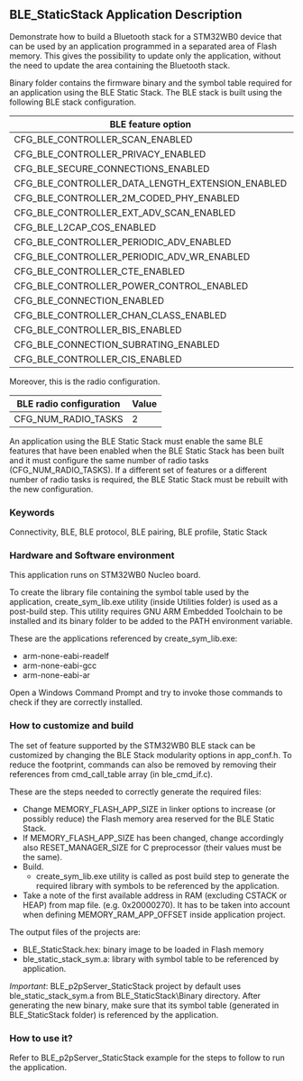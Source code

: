 ## __BLE_StaticStack Application Description__

Demonstrate how to build a Bluetooth stack for a STM32WB0 device that can be used by an application programmed in a separated area of Flash memory.
This gives the possibility to update only the application, without the need to update the area containing the Bluetooth stack.

Binary folder contains the firmware binary and the symbol table required for an application using the BLE Static Stack.
The BLE stack is built using the following BLE stack configuration.

| BLE feature option                               | Value |
| ------------------------------------------------ | ----- |
| CFG_BLE_CONTROLLER_SCAN_ENABLED                  |   0   |
| CFG_BLE_CONTROLLER_PRIVACY_ENABLED               |   0   |
| CFG_BLE_SECURE_CONNECTIONS_ENABLED               |   1   | 
| CFG_BLE_CONTROLLER_DATA_LENGTH_EXTENSION_ENABLED |   0   |
| CFG_BLE_CONTROLLER_2M_CODED_PHY_ENABLED          |   1   |
| CFG_BLE_CONTROLLER_EXT_ADV_SCAN_ENABLED          |   0   |
| CFG_BLE_L2CAP_COS_ENABLED                        |   0   |
| CFG_BLE_CONTROLLER_PERIODIC_ADV_ENABLED          |   0   |
| CFG_BLE_CONTROLLER_PERIODIC_ADV_WR_ENABLED       |   0   |
| CFG_BLE_CONTROLLER_CTE_ENABLED                   |   0   |
| CFG_BLE_CONTROLLER_POWER_CONTROL_ENABLED         |   0   |
| CFG_BLE_CONNECTION_ENABLED                       |   1   |
| CFG_BLE_CONTROLLER_CHAN_CLASS_ENABLED            |   0   |
| CFG_BLE_CONTROLLER_BIS_ENABLED                   |   0   |
| CFG_BLE_CONNECTION_SUBRATING_ENABLED             |   0   |
| CFG_BLE_CONTROLLER_CIS_ENABLED                   |   0   |

Moreover, this is the radio configuration.

| BLE radio configuration                          | Value |
| ------------------------------------------------ | ----- |
| CFG_NUM_RADIO_TASKS                              |   2   |

An application using the BLE Static Stack must enable the same BLE features that have been enabled when the BLE Static Stack has been built and it must configure the same number of radio tasks (CFG_NUM_RADIO_TASKS).
If a different set of features or a different number of radio tasks is required, the BLE Static Stack must be rebuilt with the new configuration.

### __Keywords__

Connectivity, BLE, BLE protocol, BLE pairing, BLE profile, Static Stack

### __Hardware and Software environment__

This application runs on STM32WB0 Nucleo board.

To create the library file containing the symbol table used by the application, create_sym_lib.exe utility (inside Utilities folder) is used as a post-build step. This utility requires GNU ARM Embedded Toolchain to be installed and its binary folder to be added to the PATH environment variable.

These are the applications referenced by create_sym_lib.exe:
- arm-none-eabi-readelf
- arm-none-eabi-gcc
- arm-none-eabi-ar  

Open a Windows Command Prompt and try to invoke those commands to check if they are correctly installed.
    
### __How to customize and build__

The set of feature supported by the STM32WB0 BLE stack can be customized by changing the BLE Stack modularity options in app_conf.h.
To reduce the footprint, commands can also be removed by removing their references from cmd_call_table array (in ble_cmd_if.c).

These are the steps needed to correctly generate the required files:

- Change MEMORY_FLASH_APP_SIZE in linker options to increase (or possibly reduce) the Flash memory area reserved for the BLE Static Stack.
- If MEMORY_FLASH_APP_SIZE has been changed, change accordingly also RESET_MANAGER_SIZE for C preprocessor (their values must be the same).
- Build.
  - create_sym_lib.exe utility is called as post build step to generate the required library with symbols to be referenced by the
  application.
- Take a note of the first available address in RAM (excluding CSTACK or HEAP) from map file. (e.g. 0x20000270). It has to be taken into account when defining MEMORY_RAM_APP_OFFSET inside application project.

The output files of the projects are:
- BLE_StaticStack.hex: binary image to be loaded in Flash memory
- ble_static_stack_sym.a: library with symbol table to be referenced by application.

_Important_: BLE_p2pServer_StaticStack project by default uses ble_static_stack_sym.a from BLE_StaticStack\\Binary directory. After generating the new binary, make sure that its symbol table (generated in BLE_StaticStack folder) is referenced by the application.

### __How to use it?__

Refer to BLE_p2pServer_StaticStack example for the steps to follow to run the application.
